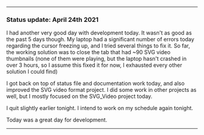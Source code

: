 
***

### Status update: April 24th 2021

I had another very good day with development today. It wasn't as good as the past 5 days though. My laptop had a significant number of errors today regarding the cursor freezing up, and I tried several things to fix it. So far, the working solution was to close the tab that had ~90 SVG video thumbnails (none of them were playing, but the laptop hasn't crashed in over 3 hours, so I assume this fixed it for now, I exhausted every other solution I could find)

I got back on top of status file and documentation work today, and also improved the SVG video format project. I did some work in other projects as well, but I mostly focused on the SVG_Video project today.

I quit slightly earlier tonight. I intend to work on my schedule again tonight.

Today was a great day for development.

***

